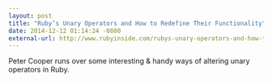 ```yaml
---
layout: post
title: "Ruby’s Unary Operators and How to Redefine Their Functionality"
date: 2014-12-12 01:14:24 -0800
external-url: http://www.rubyinside.com/rubys-unary-operators-and-how-to-redefine-their-functionality-5610.html
---
```


Peter Cooper runs over some interesting & handy ways of altering unary
operators in Ruby.
